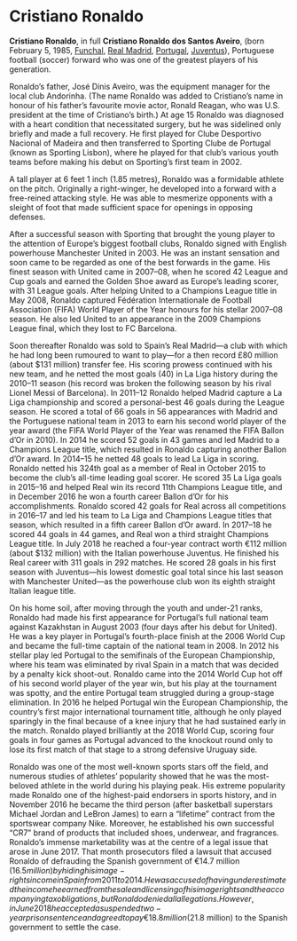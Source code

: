 <!--Headings-->
# Cristiano Ronaldo
<!--Strong-->
<!--Links-->
**Cristiano Ronaldo**, in full **Cristiano Ronaldo dos Santos Aveiro**, (born February 5, 1985, [Funchal](https://wikitravel.org/en/Funchal), [Real Madrid](https://www.instagram.com/realmadrid/), [Portugal](https://www.instagram.com/portugal/?hl=en), [Juventus](https://www.instagram.com/juventus/?hl=en)), Portuguese football (soccer) forward who was one of the greatest players of his generation.

Ronaldo’s father, José Dinis Aveiro, was the equipment manager for the local club Andorinha. (The name Ronaldo was added to Cristiano’s name in honour of his father’s favourite movie actor, Ronald Reagan, who was U.S. president at the time of Cristiano’s birth.) At age 15 Ronaldo was diagnosed with a heart condition that necessitated surgery, but he was sidelined only briefly and made a full recovery. He first played for Clube Desportivo Nacional of Madeira and then transferred to Sporting Clube de Portugal (known as Sporting Lisbon), where he played for that club’s various youth teams before making his debut on Sporting’s first team in 2002.

A tall player at 6 feet 1 inch (1.85 metres), Ronaldo was a formidable athlete on the pitch. Originally a right-winger, he developed into a forward with a free-reined attacking style. He was able to mesmerize opponents with a sleight of foot that made sufficient space for openings in opposing defenses.

After a successful season with Sporting that brought the young player to the attention of Europe’s biggest football clubs, Ronaldo signed with English powerhouse Manchester United in 2003. He was an instant sensation and soon came to be regarded as one of the best forwards in the game. His finest season with United came in 2007–08, when he scored 42 League and Cup goals and earned the Golden Shoe award as Europe’s leading scorer, with 31 League goals. After helping United to a Champions League title in May 2008, Ronaldo captured Fédération Internationale de Football Association (FIFA) World Player of the Year honours for his stellar 2007–08 season. He also led United to an appearance in the 2009 Champions League final, which they lost to FC Barcelona.

Soon thereafter Ronaldo was sold to Spain’s Real Madrid—a club with which he had long been rumoured to want to play—for a then record £80 million (about $131 million) transfer fee. His scoring prowess continued with his new team, and he netted the most goals (40) in La Liga history during the 2010–11 season (his record was broken the following season by his rival Lionel Messi of Barcelona). In 2011–12 Ronaldo helped Madrid capture a La Liga championship and scored a personal-best 46 goals during the League season. He scored a total of 66 goals in 56 appearances with Madrid and the Portuguese national team in 2013 to earn his second world player of the year award (the FIFA World Player of the Year was renamed the FIFA Ballon d’Or in 2010). In 2014 he scored 52 goals in 43 games and led Madrid to a Champions League title, which resulted in Ronaldo capturing another Ballon d’Or award. In 2014–15 he netted 48 goals to lead La Liga in scoring. Ronaldo netted his 324th goal as a member of Real in October 2015 to become the club’s all-time leading goal scorer. He scored 35 La Liga goals in 2015–16 and helped Real win its record 11th Champions League title, and in December 2016 he won a fourth career Ballon d’Or for his accomplishments. Ronaldo scored 42 goals for Real across all competitions in 2016–17 and led his team to La Liga and Champions League titles that season, which resulted in a fifth career Ballon d’Or award. In 2017–18 he scored 44 goals in 44 games, and Real won a third straight Champions League title. In July 2018 he reached a four-year contract worth €112 million (about $132 million) with the Italian powerhouse Juventus. He finished his Real career with 311 goals in 292 matches. He scored 28 goals in his first season with Juventus—his lowest domestic goal total since his last season with Manchester United—as the powerhouse club won its eighth straight Italian league title.

On his home soil, after moving through the youth and under-21 ranks, Ronaldo had made his first appearance for Portugal’s full national team against Kazakhstan in August 2003 (four days after his debut for United). He was a key player in Portugal’s fourth-place finish at the 2006 World Cup and became the full-time captain of the national team in 2008. In 2012 his stellar play led Portugal to the semifinals of the European Championship, where his team was eliminated by rival Spain in a match that was decided by a penalty kick shoot-out. Ronaldo came into the 2014 World Cup hot off of his second world player of the year win, but his play at the tournament was spotty, and the entire Portugal team struggled during a group-stage elimination. In 2016 he helped Portugal win the European Championship, the country’s first major international tournament title, although he only played sparingly in the final because of a knee injury that he had sustained early in the match. Ronaldo played brilliantly at the 2018 World Cup, scoring four goals in four games as Portugal advanced to the knockout round only to lose its first match of that stage to a strong defensive Uruguay side.

Ronaldo was one of the most well-known sports stars off the field, and numerous studies of athletes’ popularity showed that he was the most-beloved athlete in the world during his playing peak. His extreme popularity made Ronaldo one of the highest-paid endorsers in sports history, and in November 2016 he became the third person (after basketball superstars Michael Jordan and LeBron James) to earn a “lifetime” contract from the sportswear company Nike. Moreover, he established his own successful “CR7” brand of products that included shoes, underwear, and fragrances. Ronaldo’s immense marketability was at the centre of a legal issue that arose in June 2017. That month prosecutors filed a lawsuit that accused Ronaldo of defrauding the Spanish government of €14.7 million ($16.5 million) by hiding his image-rights income in Spain from 2011 to 2014. He was accused of having underestimated the income he earned from the sale and licensing of his image rights and the accompanying tax obligations, but Ronaldo denied all allegations. However, in June 2018 he accepted a suspended two-year prison sentence and agreed to pay €18.8 million ($21.8 million) to the Spanish government to settle the case.
